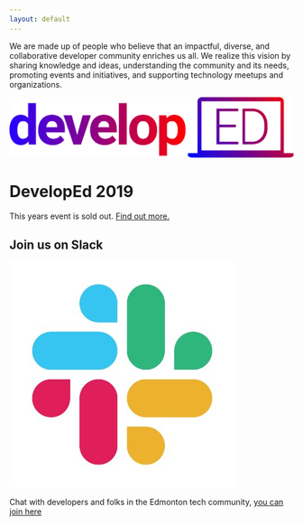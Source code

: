 ```yaml
---
layout: default
---
```


We are made up of people who believe that an impactful, diverse, and collaborative developer community enriches us all. We realize this vision by sharing knowledge and ideas, understanding the community and its needs, promoting events and initiatives, and supporting technology meetups and organizations.

[![DevelopEd 2019 Logo](/assets/images/developed2019/developed2019_logo.png)](/developed2019.html)

# DevelopEd 2019

This years event is sold out. [Find out more.](/developed2019.html)

## Join us on Slack

[![Slack Logo](slack_logo.jpg)](https://devedmonton-invite.herokuapp.com/)

Chat with developers and folks in the Edmonton tech community, [you can join here](https://devedmonton-invite.herokuapp.com/)

